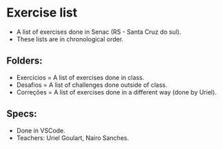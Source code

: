 # Exercise list
* A list of exercises done in Senac (RS - Santa Cruz do sul).
* These lists are in chronological order.

## Folders:
* Exercicios = A list of exercises done in class.
* Desafios = A list of challenges done outside of class.
* Correções = A list of exercises done in a different way (done by Uriel).

## Specs:
* Done in VSCode.
* Teachers: Uriel Goulart, Nairo Sanches.
